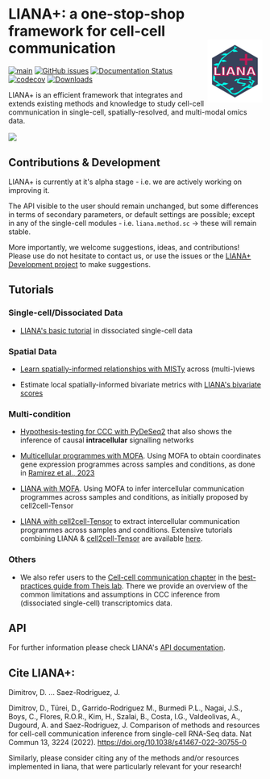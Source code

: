 # LIANA+: a one-stop-shop framework for cell-cell communication <img src="docs/source/_static/logo.png?raw=true" align="right" height="125">

<!-- badges: start -->
[![main](https://github.com/saezlab/liana-py/actions/workflows/main.yml/badge.svg)](https://github.com/saezlab/liana-py/actions)
[![GitHub issues](https://img.shields.io/github/issues/saezlab/liana-py.svg)](https://github.com/saezlab/liana-py/issues/)
[![Documentation Status](https://readthedocs.org/projects/liana-py/badge/?version=latest)](https://liana-py.readthedocs.io/en/latest/?badge=latest)
[![codecov](https://codecov.io/gh/saezlab/liana-py/branch/main/graph/badge.svg?token=TM0P29KKN5)](https://codecov.io/gh/saezlab/liana-py)
[![Downloads](https://pepy.tech/badge/liana)](https://pepy.tech/project/liana)
<!-- badges: end -->

LIANA+ is an efficient framework that integrates and extends existing methods and knowledge to study cell-cell communication in single-cell, spatially-resolved, and multi-modal omics data. 

<img src="https://raw.githubusercontent.com/saezlab/liana-py/dev/docs/source/_static/abstract.png?raw=true" width="700" align="center">


## Contributions & Development

LIANA+ is currently at it's alpha stage - i.e. we are actively working on improving it.

The API visible to the user should remain unchanged, but some differences in terms of secondary parameters, or default settings are possible; except in any of the single-cell modules - i.e. `liana.method.sc` -> these will remain stable.

More importantly, we welcome suggestions, ideas, and contributions! Please use do not hesitate to contact us, or use the issues or the [LIANA+ Development project](https://github.com/orgs/saezlab/projects/16) to make suggestions.


## Tutorials

### Single-cell/Dissociated Data

- [LIANA's basic tutorial](https://liana-py.readthedocs.io/en/latest/notebooks/basic_usage.html) in dissociated single-cell data

### Spatial Data

- [Learn spatially-informed relationships  with MISTy](https://liana-py.readthedocs.io/en/latest/notebooks/misty.html) across (multi-)views

- Estimate local spatially-informed bivariate metrics with [LIANA's bivariate scores](https://liana-py.readthedocs.io/en/latest/notebooks/bivariate.html)

### Multi-condition

- [Hypothesis-testing for CCC with PyDeSeq2](https://liana-py.readthedocs.io/en/latest/notebooks/targeted.html) that also shows the inference of causal **intracellular** signalling networks

- [Multicellular programmes with MOFA](https://liana-py.readthedocs.io/en/latest/notebooks/mofacellular.html). Using MOFA to obtain coordinates
gene expression programmes across samples and conditions, as done in [Ramirez et al., 2023](https://europepmc.org/article/ppr/ppr620471)

- [LIANA with MOFA](https://liana-py.readthedocs.io/en/latest/notebooks/mofatalk.html). Using MOFA to infer intercellular communication programmes across samples and conditions, as initially proposed by cell2cell-Tensor

- [LIANA with cell2cell-Tensor](https://liana-py.readthedocs.io/en/latest/notebooks/liana_c2c.html) to extract intercellular communication programmes across samples and conditions. Extensive tutorials combining LIANA & [cell2cell-Tensor](https://www.nature.com/articles/s41467-022-31369-2) are available [here](https://ccc-protocols.readthedocs.io/en/latest/index.html).


### Others

- We also refer users to the [Cell-cell communication chapter](https://www.sc-best-practices.org/mechanisms/cell_cell_communication.html) in the [best-practices guide from Theis lab](https://www.nature.com/articles/s41576-023-00586-w). There we provide an overview of the common limitations and assumptions in CCC inference from (dissociated single-cell) transcriptomics data.


## API
For further information please check LIANA's [API documentation](https://liana-py.readthedocs.io/en/latest/api.html).



## Cite LIANA+:

Dimitrov, D. ... Saez-Rodriguez, J.

Dimitrov, D., Türei, D., Garrido-Rodriguez M., Burmedi P.L., Nagai, J.S., Boys, C., Flores, R.O.R., Kim, H., Szalai, B., Costa, I.G., Valdeolivas, A., Dugourd, A. and Saez-Rodriguez, J. Comparison of methods and resources for cell-cell communication inference from single-cell RNA-Seq data. Nat Commun 13, 3224 (2022). https://doi.org/10.1038/s41467-022-30755-0

Similarly, please consider citing any of the methods and/or resources implemented in liana, that were particularly relevant for your research!
